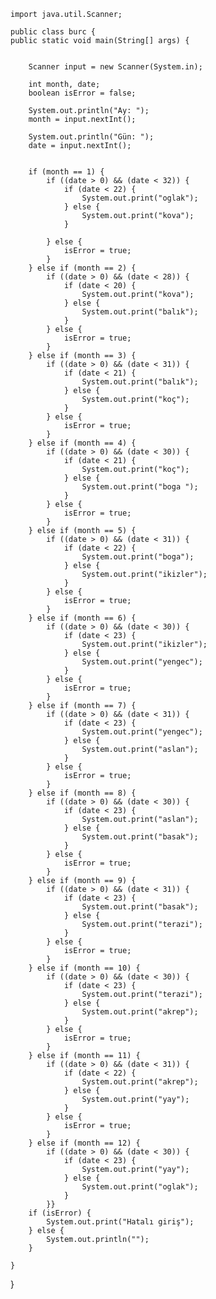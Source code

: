     import java.util.Scanner;

    public class burc {
    public static void main(String[] args) {


        Scanner input = new Scanner(System.in);

        int month, date;
        boolean isError = false;

        System.out.println("Ay: ");
        month = input.nextInt();

        System.out.println("Gün: ");
        date = input.nextInt();


        if (month == 1) {
            if ((date > 0) && (date < 32)) {
                if (date < 22) {
                    System.out.print("oglak");
                } else {
                    System.out.print("kova");
                }

            } else {
                isError = true;
            }
        } else if (month == 2) {
            if ((date > 0) && (date < 28)) {
                if (date < 20) {
                    System.out.print("kova");
                } else {
                    System.out.print("balık");
                }
            } else {
                isError = true;
            }
        } else if (month == 3) {
            if ((date > 0) && (date < 31)) {
                if (date < 21) {
                    System.out.print("balık");
                } else {
                    System.out.print("koç");
                }
            } else {
                isError = true;
            }
        } else if (month == 4) {
            if ((date > 0) && (date < 30)) {
                if (date < 21) {
                    System.out.print("koç");
                } else {
                    System.out.print("boga ");
                }
            } else {
                isError = true;
            }
        } else if (month == 5) {
            if ((date > 0) && (date < 31)) {
                if (date < 22) {
                    System.out.print("boga");
                } else {
                    System.out.print("ikizler");
                }
            } else {
                isError = true;
            }
        } else if (month == 6) {
            if ((date > 0) && (date < 30)) {
                if (date < 23) {
                    System.out.print("ikizler");
                } else {
                    System.out.print("yengec");
                }
            } else {
                isError = true;
            }
        } else if (month == 7) {
            if ((date > 0) && (date < 31)) {
                if (date < 23) {
                    System.out.print("yengec");
                } else {
                    System.out.print("aslan");
                }
            } else {
                isError = true;
            }
        } else if (month == 8) {
            if ((date > 0) && (date < 30)) {
                if (date < 23) {
                    System.out.print("aslan");
                } else {
                    System.out.print("basak");
                }
            } else {
                isError = true;
            }
        } else if (month == 9) {
            if ((date > 0) && (date < 31)) {
                if (date < 23) {
                    System.out.print("basak");
                } else {
                    System.out.print("terazi");
                }
            } else {
                isError = true;
            }
        } else if (month == 10) {
            if ((date > 0) && (date < 30)) {
                if (date < 23) {
                    System.out.print("terazi");
                } else {
                    System.out.print("akrep");
                }
            } else {
                isError = true;
            }
        } else if (month == 11) {
            if ((date > 0) && (date < 31)) {
                if (date < 22) {
                    System.out.print("akrep");
                } else {
                    System.out.print("yay");
                }
            } else {
                isError = true;
            }
        } else if (month == 12) {
            if ((date > 0) && (date < 30)) {
                if (date < 23) {
                    System.out.print("yay");
                } else {
                    System.out.print("oglak");
                }
            }}
        if (isError) {
            System.out.print("Hatalı giriş");
        } else {
            System.out.println("");
        }

    }
}
